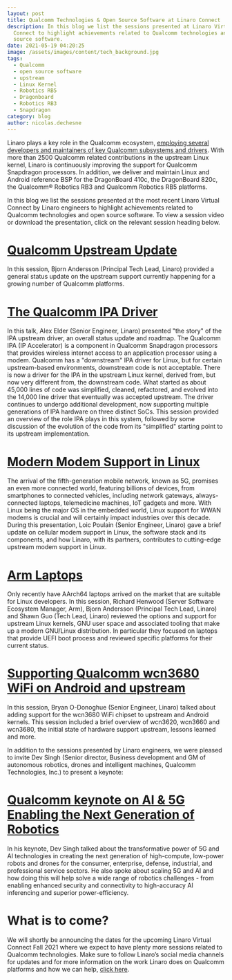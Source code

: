 ```yaml
---
layout: post
title: Qualcomm Technologies & Open Source Software at Linaro Connect
description: In this blog we list the sessions presented at Linaro Virtual
  Connect to highlight achievements related to Qualcomm technologies and open
  source software.
date: 2021-05-19 04:20:25
image: /assets/images/content/tech_background.jpg
tags:
  - Qualcomm
  - open source software
  - upstream
  - Linux Kernel
  - Robotics RB5
  - Dragonboard
  - Robotics RB3
  - Snapdragon
category: blog
author: nicolas.dechesne
---
```

Linaro plays a key role in the Qualcomm ecosystem,  [employing several developers and maintainers of key Qualcomm subsystems and drivers](https://www.linaro.org/services/qualcomm-platforms-services/). With more than 2500 Qualcomm related contributions in the upstream Linux kernel, Linaro is continuously improving the support for Qualcomm Snapdragon processors. In addition, we deliver and maintain Linux and Android reference BSP for the DragonBoard 410c, the DragonBoard 820c, the Qualcomm® Robotics RB3 and Qualcomm Robotics RB5 platforms.

In this blog we list the sessions presented at the most recent Linaro Virtual Connect by Linaro engineers to highlight achievements related to Qualcomm technologies and open source software. To view a session video or download the presentation, click on the relevant session heading below. 

# [Qualcomm Upstream Update](https://resources.linaro.org/en/resource/fByWApNzZYHAAsdR2mSXZi)

In this session, Bjorn Andersson (Principal Tech Lead, Linaro) provided a general status update on the upstream support currently happening for a growing number of Qualcomm platforms. 

# [The Qualcomm IPA Driver ](https://resources.linaro.org/en/resource/P9mzGkAzt5cJZHe2zAGtUp)

In this talk, Alex Elder (Senior Engineer, Linaro) presented "the story" of the IPA upstream driver, an overall status update and roadmap. The Qualcomm IPA (IP Accelerator) is a component in Qualcomm Snapdragon processors that provides wireless internet access to an application processor using a modem. Qualcomm has a "downstream" IPA driver for Linux, but for certain upstream-based environments, downstream code is not acceptable. There is now a driver for the IPA in the upstream Linux kernel, derived from, but now very different from, the downstream code. What started as about 45,000 lines of code was simplified, cleaned, refactored, and evolved into the 14,000 line driver that eventually was accepted upstream. The driver continues to undergo additional development, now supporting multiple generations of IPA hardware on three distinct SoCs. This session provided an overview of the role IPA plays in this system, followed by some discussion of the evolution of the code from its "simplified" starting point to its upstream implementation. 

# [Modern Modem Support in Linux](https://resources.linaro.org/en/resource/WGZmwEwLFyYm2Yo2SNjR6k)

The arrival of the fifth-generation mobile network, known as 5G, promises an even more connected world, featuring billions of devices, from smartphones to connected vehicles, including network gateways, always-connected laptops, telemedicine machines, IoT gadgets and more. With Linux being the major OS in the embedded world, Linux support for WWAN modems is crucial and will certainly impact industries over this decade. During this presentation, Loic Poulain (Senior Engineer, Linaro) gave a brief update on cellular modem support in Linux, the software stack and its components, and how Linaro, with its partners, contributes to cutting-edge upstream modem support in Linux.

# [Arm Laptops](https://resources.linaro.org/en/resource/VBsmUgK9iExiqSt5hf7jgw)

Only recently have AArch64 laptops arrived on the market that are suitable for Linux developers. In this session, Richard Henwood (Server Software Ecosystem Manager, Arm), Bjorn Andersson (Principal Tech Lead, Linaro) and Shawn Guo (Tech Lead, Linaro) reviewed the options and support for upstream Linux kernels, GNU user space and associated tooling that make up a modern GNU/Linux distribution. In particular they focused on laptops that provide UEFI boot process and reviewed specific platforms for their current status.

# [Supporting Qualcomm wcn3680 WiFi on Android and upstream](https://resources.linaro.org/en/resource/ndC3Y3r5WfpozRyzsCnRzN)

In this session, Bryan O-Donoghue (Senior Engineer, Linaro) talked about adding support for the wcn3680 WiFi chipset to upstream and Android kernels. This session included a brief overview of wcn3620, wcn3660 and wcn3680, the initial state of hardware support upstream, lessons learned and more.

In addition to the sessions presented by Linaro engineers, we were pleased to invite Dev Singh (Senior director, Business development and GM of autonomous robotics, drones and intelligent machines, Qualcomm Technologies, Inc.) to present a keynote:

# [Qualcomm keynote on AI & 5G Enabling the Next Generation of Robotics](https://resources.linaro.org/en/resource/cjBGD2tBQ2Mykhn5WwZHru)

In his keynote, Dev Singh talked about the transformative power of 5G and AI technologies in creating the next generation of high-compute, low-power robots and drones for the consumer, enterprise, defense, industrial, and professional service sectors. He also spoke about scaling 5G and AI and how doing this will help solve a wide range of robotics challenges - from enabling enhanced security and connectivity to high-accuracy AI inferencing and superior power-efficiency. 

# What is to come?

We will shortly be announcing the dates for the upcoming Linaro Virtual Connect Fall 2021 where we expect to have plenty more sessions related to Qualcomm technologies. Make sure to follow Linaro’s social media channels for updates and for more information on the work Linaro does on Qualcomm platforms and how we can help, [click here](https://www.linaro.org/services/qualcomm-platforms-services/).